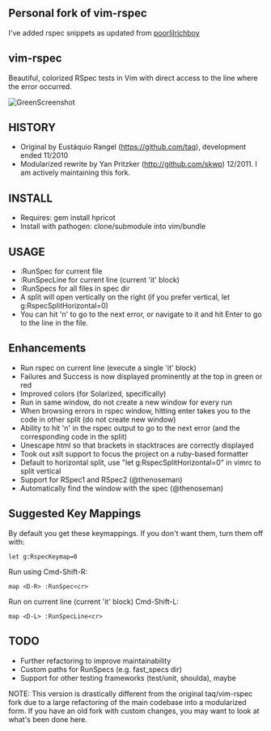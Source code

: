 Personal fork of vim-rspec
--------------------------

I've added rspec snippets as updated from
[poorlilrichboy](https://github.com/poorlilrichboy/snipmate-snippets/blob/master/snippets/ruby-rspec.snippets) 

vim-rspec
---------

Beautiful, colorized RSpec tests in Vim with direct access to
the line where the error occurred.

![GreenScreenshot](http://i.imgur.com/PWutK.png)

HISTORY
-------
 * Original by Eustáquio Rangel (https://github.com/taq), development ended 11/2010
 * Modularized rewrite by Yan Pritzker (http://github.com/skwp) 12/2011. I am actively maintaining this fork.

INSTALL
-------
 * Requires: gem install hpricot
 * Install with pathogen: clone/submodule into vim/bundle

USAGE
-----
 * :RunSpec for current file
 * :RunSpecLine for current line (current 'it' block)
 * :RunSpecs for all files in spec dir
 * A split will open vertically on the right (if you prefer vertical, let g:RspecSplitHorizontal=0)
 * You can hit 'n' to go to the next error, or navigate to it and hit Enter to go to the line in the file.

Enhancements
-----
 * Run rspec on current line (execute a single 'it' block)
 * Failures and Success is now displayed prominently at the top in green or red
 * Improved colors (for Solarized, specifically)
 * Run in same window, do not create a new window for every run
 * When browsing errors in rspec window, hitting enter takes you to the code in other split (do not create new window)
 * Ability to hit 'n' in the rspec output to go to the next error (and the corresponding code in the split)
 * Unescape html so that brackets in stacktraces are correctly displayed
 * Took out xslt support to focus the project on a ruby-based formatter
 * Default to horizontal split, use "let g:RspecSplitHorizontal=0" in vimrc to split vertical 
 * Support for RSpec1 and RSpec2 (@thenoseman)
 * Automatically find the window with the spec (@thenoseman)

Suggested Key Mappings
-----
By default you get these keymappings. If you don't want them, turn them off with:

    let g:RspecKeymap=0

Run using Cmd-Shift-R:

    map <D-R> :RunSpec<cr>

Run on current line (current 'it' block) Cmd-Shift-L:

    map <D-L> :RunSpecLine<cr>

TODO
-------
 * Further refactoring to improve maintainability
 * Custom paths for RunSpecs (e.g. fast_specs dir)
 * Support for other testing frameworks (test/unit, shoulda), maybe

NOTE: This version is drastically different from the original taq/vim-rspec
fork due to a large refactoring of the main codebase into a modularized
form. If you have an old fork with custom changes, you may want to look
at what's been done here.
